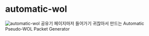 # automatic-wol

![automatic-wol](https://i.imgur.com/4NpsVX1.png)
공유기 페이지마저 들어가기 귀찮아서 만드는 Automatic Pseudo-WOL Packet Generator
